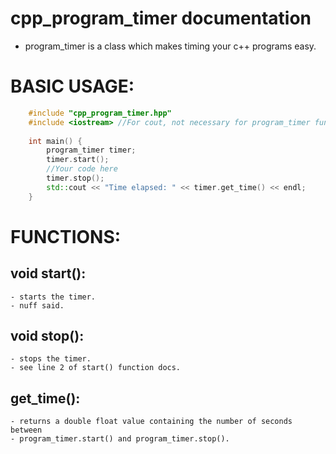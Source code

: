 # cpp_program_timer documentation
- program_timer is a class which makes timing your c++ programs easy.

# BASIC USAGE:
```c++
	#include "cpp_program_timer.hpp"
	#include <iostream> //For cout, not necessary for program_timer function.
	
	int main() {
		program_timer timer;
		timer.start();
		//Your code here
		timer.stop();
		std::cout << "Time elapsed: " << timer.get_time() << endl;
	}
```

# FUNCTIONS:
## void start():
	- starts the timer.
	- nuff said.
## void stop():
	- stops the timer.
	- see line 2 of start() function docs.
## get_time():
	- returns a double float value containing the number of seconds between
	- program_timer.start() and program_timer.stop().

